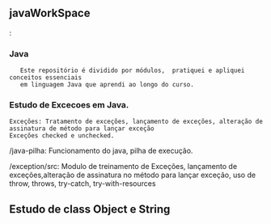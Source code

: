 ## javaWorkSpace 
:    
   ###  Java 
       Este repositório é dividido por módulos,  pratiquei e apliquei conceitos essenciais
       em linguagem Java que aprendi ao longo do curso.
   
   ### Estudo de Excecoes em Java.
    Exceções: Tratamento de exceções, lançamento de exceções, alteração de assinatura de método para lançar exceção
    Exceções checked e unchecked.
  
  /java-pilha: Funcionamento do java, pilha de execução.
  
  /exception/src: Modulo de treinamento de Exceções, lançamento de exceções,alteração de assinatura no método para lançar exceção, uso de throw, throws, try-catch, try-with-resources
  
   ## Estudo de class Object e String
   ##
